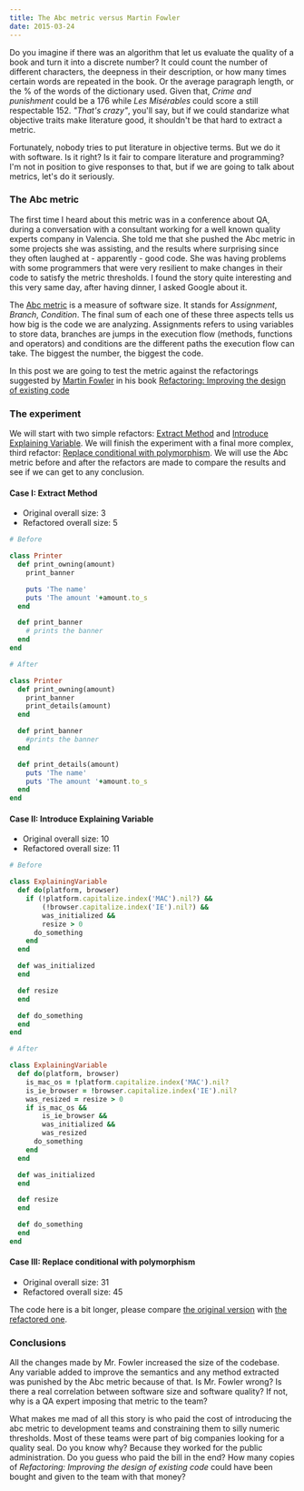 ```yaml
---
title: The Abc metric versus Martin Fowler
date: 2015-03-24
---
```


Do you imagine if there was an algorithm that let us evaluate the quality of a book and turn it into a discrete number? It could count the number of different characters, the deepness in their description, or how many times certain words are repeated in the book. Or the average paragraph length, or the % of the words of the dictionary used. Given that, *Crime and punishment* could be a 176 while *Les Misérables* could score a still respectable 152. *"That's crazy"*, you'll say, but if we could standarize what objective traits make literature good, it shouldn't be that hard to extract a metric.

Fortunately, nobody tries to put literature in objective terms. But we do it with software. Is it right? Is it fair to compare literature and programming? I'm not in position to give responses to that, but if we are going to talk about metrics, let's do it seriously.

### The Abc metric

The first time I heard about this metric was in a conference about QA, during a conversation with a consultant working for a well known quality experts company in Valencia. She told me that she pushed the Abc metric in some projects she was assisting, and the results where surprising since they often laughed at - apparently - good code. She was having problems with some programmers that were very resilient to make changes in their code to satisfy the metric thresholds. I found the story quite interesting and this very same day, after having dinner, I asked Google about it.

The [Abc metric](http://c2.com/cgi/wiki?AbcMetric) is a measure of software size. It stands for *Assignment*, *Branch*, *Condition*. The final sum of each one of these three aspects tells us how big is the code we are analyzing. Assignments refers to using variables to store data, branches are jumps in the execution flow (methods, functions and operators) and conditions are the different paths the execution flow can take. The biggest the number, the biggest the code.

In this post we are going to test the metric against the refactorings suggested by [Martin Fowler](http://martinfowler.com/) in his book [Refactoring: Improving the design of existing code](http://www.amazon.com/Refactoring-Improving-Design-Existing-Code/dp/0201485672)

### The experiment

We will start with two simple refactors: [Extract Method](http://refactoring.com/catalog/extractMethod.html) and [Introduce Explaining Variable](http://refactoring.com/catalog/extractVariable.html). We will finish the experiment with a final more complex, third refactor: [Replace conditional with polymorphism](http://refactoring.com/catalog/replaceConditionalWithPolymorphism.html). We will use the Abc metric before and after the refactors are made to compare the results and see if we can get to any conclusion.


#### Case I: Extract Method

* Original overall size: 3
* Refactored overall size: 5

```ruby
# Before

class Printer
  def print_owning(amount)
    print_banner

    puts 'The name'
    puts 'The amount '+amount.to_s
  end

  def print_banner
    # prints the banner
  end
end
```

```ruby
# After

class Printer
  def print_owning(amount)
    print_banner
    print_details(amount)
  end

  def print_banner
    #prints the banner
  end

  def print_details(amount)
    puts 'The name'
    puts 'The amount '+amount.to_s
  end
end
```

#### Case II: Introduce Explaining Variable

* Original overall size: 10
* Refactored overall size: 11

```ruby
# Before

class ExplainingVariable
  def do(platform, browser)
    if (!platform.capitalize.index('MAC').nil?) &&
        (!browser.capitalize.index('IE').nil?) &&
        was_initialized &&
        resize > 0
      do_something
    end
  end

  def was_initialized
  end

  def resize
  end

  def do_something
  end
end
```

```ruby
# After

class ExplainingVariable
  def do(platform, browser)
    is_mac_os = !platform.capitalize.index('MAC').nil?
    is_ie_browser = !browser.capitalize.index('IE').nil?
    was_resized = resize > 0
    if is_mac_os &&
        is_ie_browser &&
        was_initialized &&
        was_resized
      do_something
    end
  end

  def was_initialized
  end

  def resize
  end

  def do_something
  end
end
```

#### Case III: Replace conditional with polymorphism

* Original overall size: 31
* Refactored overall size: 45

The code here is a bit longer, please compare [the original version](https://github.com/carlescliment/sinatra-personal-webpage/blob/7b69dc6ea330cd1fbb0cfb9b33a0ac815d85fb10/_samples/abc/conditional_polymorphism/replace_conditional_with_polymorphism.rb) with [the refactored one](https://github.com/carlescliment/sinatra-personal-webpage/blob/0b3c3671a1276593bd595046cd8b0c88a5acac12/_samples/abc/conditional_polymorphism/replace_conditional_with_polymorphism.rb).


### Conclusions

All the changes made by Mr. Fowler increased the size of the codebase. Any variable added to improve the semantics and any method extracted was punished by the Abc metric because of that. Is Mr. Fowler wrong? Is there a real correlation between software size and software quality? If not, why is a QA expert imposing that metric to the team?

What makes me mad of all this story is who paid the cost of introducing the abc metric to development teams and constraining them to silly numeric thresholds. Most of these teams were part of big companies looking for a quality seal. Do you know why? Because they worked for the public administration. Do you guess who paid the bill in the end? How many copies of *Refactoring: Improving the design of existing code* could have been bought and given to the team with that money?
